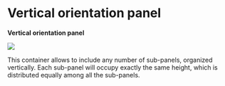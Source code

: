 # Vertical orientation panel

**Vertical orientation panel**

![](http://4wsplatform.org/wp-content/uploads/2018/01/vert.png)

This container allows to include any number of sub-panels, organized vertically. Each sub-panel will occupy exactly the same height, which is distributed equally among all the sub-panels.

